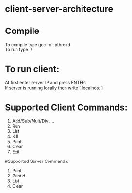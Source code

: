 # client-server-architecture
# Compile
To compile type gcc -o <output file name> -pthread <source file name> \
To run type ./<output file name> 
# To run client:
At first enter server IP and press ENTER.\
If server is running locally then write [ localhost ]

# Supported Client Commands:
1. Add/Sub/Mult/Div <number1> <number2> ….
2. Run <process name> <arguments>
3. List
4. Kill <pid OR name>
5. Print <message>
6. Clear
7. Exit

#Supported Server Commands:
1. Print <message>
2. Printid <PID> <message>
3. List
4. Clear
